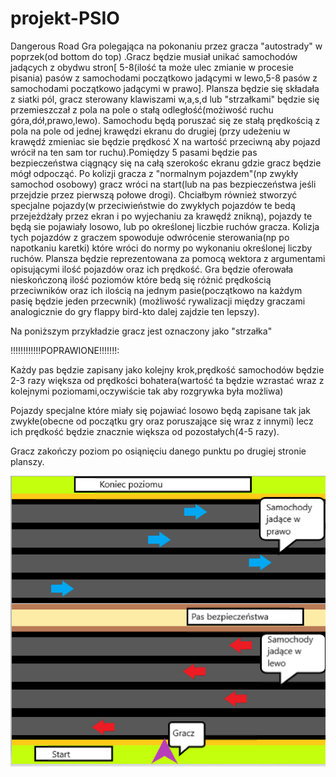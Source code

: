 # projekt-PSIO
Dangerous Road
Gra polegająca na pokonaniu przez gracza "autostrady" w poprzek(od bottom do top) .Gracz będzie musiał unikać samochodów jadących z obydwu stron[ 5-8(ilość ta może ulec zmianie w procesie pisania) pasów z samochodami początkowo jadącymi w lewo,5-8 pasów z samochodami początkowo jadącymi w prawo].
Plansza będzie się składała z siatki pól, gracz sterowany klawiszami w,a,s,d lub "strzałkami" będzie się przemieszczał z pola na pole o stałą odległość(możiwość ruchu góra,dół,prawo,lewo). Samochodu będą poruszać się ze stałą prędkością z pola na pole od jednej krawędzi ekranu do drugiej
(przy udeżeniu w krawędź zmieniac sie będzie prędkosć X na wartość przeciwną aby pojazd wrócił na ten sam tor ruchu).Pomiędzy 5 pasami będzie pas bezpieczeństwa ciągnący się na całą szerokośc ekranu gdzie gracz będzie mógł odpocząć.
Po kolizji gracza z "normalnym pojazdem"(np zwykły samochod osobowy) gracz wróci na start(lub na pas bezpieczeństwa jeśli przejdzie przez pierwszą połowe drogi).
Chciałbym również stworzyć specjalne pojazdy(w przeciwieństwie do zwykłych pojazdów te bedą przejeżdżały przez ekran i po wyjechaniu za krawędź znikną), pojazdy te będą sie pojawiały losowo,
lub po określonej liczbie ruchów gracza.
Kolizja tych pojazdów z graczem spowoduje odwrócenie sterowania(np po napotkaniu karetki) które wróci do normy po wykonaniu określonej liczby ruchów. Plansza będzie reprezentowana za pomocą wektora z argumentami opisującymi ilość pojazdów oraz ich prędkość.
Gra będzie oferowała nieskończoną ilość poziomów które bedą się różnić prędkością przeciwników oraz ich ilością na jednym pasie(początkowo na każdym pasię będzie jeden przecwnik)
(możliwość rywalizacji między graczami analogicznie do gry flappy bird-kto dalej zajdzie ten lepszy).

Na poniższym przykładzie gracz jest oznaczony jako "strzałka"





!!!!!!!!!!!!POPRAWIONE!!!!!!!:

Każdy pas będzie zapisany jako kolejny krok,prędkość samochodów będzie 2-3 razy większa od prędkości bohatera(wartość ta będzie wzrastać wraz z kolejnymi poziomami,oczywiście tak aby rozgrywka była możliwa)

Pojazdy specjalne które miały się pojawiać losowo będą zapisane tak jak zwykłe(obecne od początku gry oraz poruszające się wraz z innymi) lecz ich prędkość będzie znacznie większa od pozostałych(4-5 razy).

Gracz zakończy poziom po osiąnięciu danego punktu po drugiej stronie planszy. 



![](makieta.PNG)
